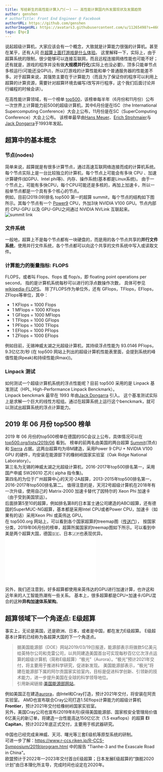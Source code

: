```yaml
---
title: 写给新生的高性能计算入门(一) —— 高性能计算国内外发展现状及发展趋势
author: genshen
# authorTitle: Front End Engineer @ Facebook
authorURL: https://github.com/genshen
authorImageURL: https://avatars3.githubusercontent.com/u/11265498?s=460&v=4
tags: [hpc]
---
```


说起超级计算机，大家应该会有一个概念，大致就是计算能力很强的计算机。甚至在某乎，还有人问 [在超算上面打游戏是什么体验](https://www.zhihu.com/question/23475913)。
这里解释一下，实际上，由于超算系统的限制，很少能够可以连接互联网，而且远程连接网络性能也可能不好；
还有就是，游戏的程序并没有做**大规模并行化**(实际上也没必要)，顶多只能单节点多核运行(可能还没GPU)，所以打游戏的计算性能和单个普通服务器的性能差不多。对于超算来说，其强势主要在于计算能力（而且为了保证你的程序可以利用上超算的计算资源，需要针对超算环境去编写/改写并行程序，这个我们后面讨论并行编程的时候会讲）。

在高性能计算领域，有一个榜单 [top500](top500.org)，该榜单每半年（6月份和11月份）公布一次世界上计算能力前500的超级计算机，其中6月份是在ISC（the International Supercomputing Conference）大会上公布，11月份是在SC（SuperComputing Conference）大会上公布。
该榜单最早由[Hans Meuer](https://www.top500.org/project/authors/hans-werner-meuer/)、[Erich Strohmaier](https://www.top500.org/project/authors/erich-strohmaier/)与[Jack Dongarra](https://www.top500.org/project/authors/jack-dongarra/)于1993年发起。

## 超算中的基本概念
### 节点(nodes)  
简单来说，超算就是有很多计算节点，通过高速互联网络连接而成的计算机系统。每个节点实际上是一台比较独立的计算机，每个节点上可能会有多块 CPU 、加速计算硬件(如GPU、Intel phi等)、内存、操作系统(基本都是Linux系统)。
由于一个节点上，可能有多快CPU，每个CPU可能还是多核的，再加上加速卡，所以一般单节点都是一个具有多个核心的节点。  
例如，目前(2019.09)排名 top500 第一的超算 summit，每个节点的结构如下图所示。其每个节点有一个 [Power9](https://en.wikipedia.org/wiki/POWER9) CPU，外加3块 NVIDIA V100 GPU。节点内部的 CPU-GPU 以及 GPU-GPU之间通过 NVIDIA NVLink 互联起来。  
![summit link](https://www.olcf.ornl.gov/wp-content/uploads/2017/11/NVLink2.png)
### 文件系统  
一般地，超算上不是每个节点都有一块硬盘的，而是用的各个节点共享的**并行文件系统**，使用并行文件系统，各个节点都可以向这个共享的文件系统中写入或读取文件。
### 计算能力的衡量指标: FLOPS 
FLOPS，或者叫 Flops、flops 或 flop/s，即 floating point operations per second， 指的是计算机系统每秒可以进行的浮点数操作次数，
具体可参见 [wikipedia-FLOPS]( https://en.wikipedia.org/wiki/FLOPS)。
除了FLOPS作为单位外，还有 GFlops，TFlops，EFlops，ZFlops等单位，其中：
- 1 KFlops = 1000 Flops
- 1 MFlops = 1000 KFlops
- 1 GFlops = 1000 MFlops
- 1 TFlops = 1000 GFlops
- 1 PFlops = 1000 TFlops
- 1 EFlops = 1000 PFlops
- 1 ZFlops = 1000 EFlops

例如目前，无锡神威太湖之光超级计算机，其持续浮点性能为 93.0146 PFlops，9.3亿亿次/秒
(在 top500 网站上列出的超级计算机性能表里面，会提到系统的峰值性能(Rpeak)和持续性能(Rmax))。

<!--truncate-->
### Linpack 测试
如何测试一个超级计算机系统的浮点性能呢？目前 top500 采用的是 Linpack 基准测试（HPL, High-Performance Linpack Benckmark）。  
Linpack benckmark 最早在 1993 年由[Jack Dongarra](https://www.top500.org/project/authors/jack-dongarra/) 引入。
这个基准测试实际上是求解一个巨大的线性方程组。通过在超算系统上运行这个benckmark，就可以测试出超算系统的浮点计算能力。  

## 2019 年 06 月份 top500 榜单
2019 年 06 月份的top500榜单在德国的ISC会议上公布，具体情况可以在 [top500.org/lists/2019/06](https://www.top500.org/lists/2019/06/) 看到。
榜单的前两名由美国的两台超算 [Summit](https://www.olcf.ornl.gov/summit/)(顶点) 和 [Sierra](https://computing.llnl.gov/computers/sierra) 占据。这两台超算均为IBM建造，采用Power 9 CPU + NVIDIA V100 GPU 的硬件，均安装在能源部下的橡树岭国家实验室（Oak Ridge National Laboratory）。  
第三名为无锡的神威太湖之光超级计算机，2016-2017年top500排名第一，采用国产申威 SW26010 芯片( alpha 指令集)。  
第四名的为位于广州超算中心的天河-2A超算，2013-2015年top500排名第一，2016-2017年top500排名第二。
值得注意的是，天河2号超级计算机在2018年有一次升级，使用自己的 Matrix-2000 加速卡替代了因特尔的 Xeon Phi 加速卡（由于受到美国禁运）。  
后面排第5至10的超算，例如排名第8的日本富士通公司建造的ABCI超算，还有德国的SuperMUC-NG超算，基本都是采用Intel CPU或者Power CPU，加速卡（如果有的话）采用Xeon Phi 或英伟达 GPU。  
在 top500.org 网站上，可以看到各个国家超算的treemap图（[传送门](https://www.top500.org/statistics/treemaps/)），
按国家分类，2019年06月份的榜单，超算所属国家的treemap图如下所示。可以看到中美是两个超算大国，德国🇩🇪、日本🇯🇵也表现优异。  
![supercomputer-country-1906](/img/blog/intro-hpc-1/supercomputer-country-1906.pdf)  

另外，我们还注意到，好多超算都使用来英伟达的GPU进行加速计算，也许这和近年来的人工智能热潮有一些关系。
基本上，很多超算都是CPU+加速卡/GPU混合的这种**异构加速体系架构**。

## 超算领域下一个角逐点: E级超算
事实上，无论是美国，还是欧洲、日本，或者是中国，都在发力E级超算。
E级超基本计算机已经称为各超算大国的下一个角逐点。

> 据美国能源部（DOE）网站2019/03/19日报道，能源部表示将拨款5亿美元给英特尔公司和克雷公司，以共同建造美国首台可实现每秒百亿亿次浮点运算的超级计算机（简称E级超算）“极光”（Aurora）。“极光”预计2021年交付，将主要用于推进科学研究，促进新发现。
> 美国能源部表示，“极光”将建在能源部下属的阿尔贡国家实验室内，目标是促进科学创新、引领新的技术能力，进一步提升美国在全球的科学领导地位。  
> 引用新闻链接:[美国能源部网站](https://www.energy.gov/articles/us-department-energy-and-intel-build-first-exascale-supercomputer)。

例如美国正在建造[aurora](https://aurora.alcf.anl.gov)，由Intel和Cray打造，预计2021年交付，将安装在阿贡实验室。
AMD也宣布联合Cray公司打造1.5Eflops计算能力的超级计算机**Frontier**，预计2021年交付给橡树岭国家实验室。  
另外，美国Cray公司也宣布(2019年8月)获得美国能源部、国家核安全管理局价值6亿美元的新订单，将建造一台性能高达150亿亿次（1.5 exaflops）的超算 **El Capitan**，预计2022年底正式交付，主要用于核武器研究。  

中国也已经完成来神威、天河、曙光等三套E级机等原型系统的研制。  
可进一步了解：https://www.r-ccs.riken.jp/R-CCS-Symposium/2019/program.html 中的报告 "Tianhe-3 and the Exascale Road in China"。  
欧盟预计于2022年—2023年交付首台E级超算；日本发展E级超算的“旗舰2020计划”由日本理化所主导，完成时间也设定在2020年。
